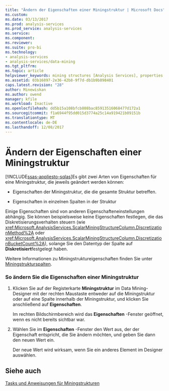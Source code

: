 ```yaml
---
title: "Ändern der Eigenschaften einer Miningstruktur | Microsoft Docs"
ms.custom: 
ms.date: 03/13/2017
ms.prod: analysis-services
ms.prod_service: analysis-services
ms.service: 
ms.component: 
ms.reviewer: 
ms.suite: pro-bi
ms.technology:
- analysis-services
- analysis-services/data-mining
ms.tgt_pltfrm: 
ms.topic: article
helpviewer_keywords: mining structures [Analysis Services], properties
ms.assetid: 03b16897-2e36-42b8-9f7d-db1b9b898401
caps.latest.revision: "28"
author: Minewiskan
ms.author: owend
manager: kfile
ms.workload: Inactive
ms.openlocfilehash: dd5b15a108bfcb808bac85913516068477d172a1
ms.sourcegitcommit: f1a6944f95dd015d3774a25c14a919421b09151b
ms.translationtype: MT
ms.contentlocale: de-DE
ms.lasthandoff: 12/08/2017
---
```

# <a name="change-the-properties-of-a-mining-structure"></a>Ändern der Eigenschaften einer Miningstruktur
[!INCLUDE[ssas-appliesto-sqlas](../../includes/ssas-appliesto-sqlas.md)]Es gibt zwei Arten von Eigenschaften für eine Miningstruktur, die jeweils geändert werden können:  
  
-   Eigenschaften der Miningstruktur, die die gesamte Struktur betreffen.  
  
-   Eigenschaften in einzelnen Spalten in der Struktur  
  
 Einige Eigenschaften sind von anderen Eigenschafteneinstellungen abhängig. Sie können beispielsweise keine Eigenschaften festlegen, die das Diskretisierungsverhalten steuern (wie <xref:Microsoft.AnalysisServices.ScalarMiningStructureColumn.DiscretizationMethod%2A> oder <xref:Microsoft.AnalysisServices.ScalarMiningStructureColumn.DiscretizationBucketCount%2A>), solange Sie den Datentyp der Spalte auf **Diskretisiert**festgelegt haben.  
  
 Weitere Informationen zu Miningstruktureigenschaften finden Sie unter [Miningstrukturspalten](../../analysis-services/data-mining/mining-structure-columns.md).  
  
### <a name="to-change-the-properties-of-a-mining-structure"></a>So ändern Sie die Eigenschaften einer Miningstruktur  
  
1.  Klicken Sie auf der Registerkarte **Miningstruktur** im Data Mining-Designer mit der rechten Maustaste entweder auf die Miningstruktur oder auf eine Spalte innerhalb der Miningstruktur, und klicken Sie anschließend auf **Eigenschaften**.  
  
     Im rechten Bildschirmbereich wird das **Eigenschaften** -Fenster geöffnet, wenn es nicht bereits sichtbar war.  
  
2.  Wählen Sie im **Eigenschaften** -Fenster den Wert aus, der der Eigenschaft entspricht, die Sie ändern möchten, und geben Sie dann den neuen Wert ein.  
  
     Der neue Wert wird wirksam, wenn Sie ein anderes Element im Designer auswählen.  
  
## <a name="see-also"></a>Siehe auch  
 [Tasks und Anweisungen für Miningstrukturen](../../analysis-services/data-mining/mining-structure-tasks-and-how-tos.md)  
  
  
